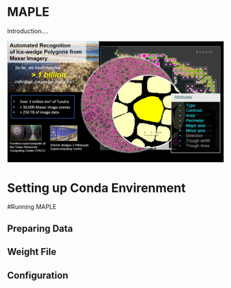 # MAPLE

Introduction....

![MAPLE Overview](maple_overview.png)


# Setting up Conda Envirenment

#Running MAPLE

## Preparing Data

## Weight File

## Configuration
